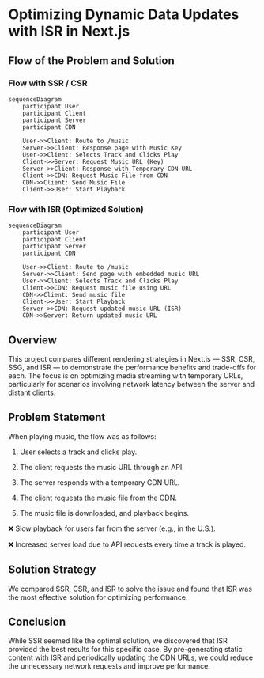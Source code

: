 # Optimizing Dynamic Data Updates with ISR in Next.js
## Flow of the Problem and Solution
### Flow with SSR / CSR
```mermaid
sequenceDiagram
    participant User
    participant Client
    participant Server
    participant CDN
    
    User->>Client: Route to /music
    Server->>Client: Response page with Music Key
    User->>Client: Selects Track and Clicks Play
    Client->>Server: Request Music URL (Key)
    Server->>Client: Response with Temporary CDN URL
    Client->>CDN: Request Music File from CDN
    CDN->>Client: Send Music File
    Client->>User: Start Playback

```
### Flow with ISR (Optimized Solution)
```mermaid
sequenceDiagram
    participant User
    participant Client
    participant Server
    participant CDN

    User->>Client: Route to /music
    Server->>Client: Send page with embedded music URL
    User->>Client: Selects Track and Clicks Play
    Client->>CDN: Request music file using URL
    CDN->>Client: Send music file    
    Client->>User: Start Playback  
    Server->>CDN: Request updated music URL (ISR)
    CDN->>Server: Return updated music URL
```
## Overview
This project compares different rendering strategies in Next.js — SSR, CSR, SSG, and ISR — to demonstrate the performance benefits and trade-offs for each. The focus is on optimizing media streaming with temporary URLs, particularly for scenarios involving network latency between the server and distant clients.

## Problem Statement
When playing music, the flow was as follows:

1. User selects a track and clicks play.

2. The client requests the music URL through an API.

3. The server responds with a temporary CDN URL.

4. The client requests the music file from the CDN.

5. The music file is downloaded, and playback begins.


❌ Slow playback for users far from the server (e.g., in the U.S.).

❌ Increased server load due to API requests every time a track is played.

## Solution Strategy
We compared SSR, CSR, and ISR to solve the issue and found that ISR was the most effective solution for optimizing performance.

## Conclusion
While SSR seemed like the optimal solution, we discovered that ISR provided the best results for this specific case. By pre-generating static content with ISR and periodically updating the CDN URLs, we could reduce the unnecessary network requests and improve performance.
